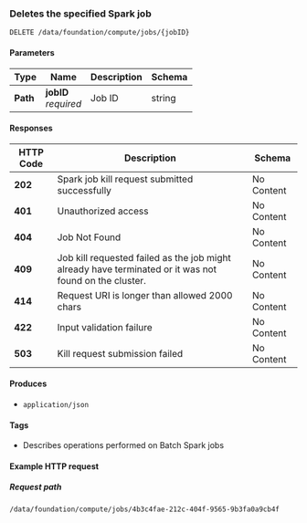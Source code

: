 
<a name="deletesparkjob"></a>
### Deletes the specified Spark job
```
DELETE /data/foundation/compute/jobs/{jobID}
```


#### Parameters

|Type|Name|Description|Schema|
|---|---|---|---|
|**Path**|**jobID**  <br>*required*|Job ID|string|


#### Responses

|HTTP Code|Description|Schema|
|---|---|---|
|**202**|Spark job kill request submitted successfully|No Content|
|**401**|Unauthorized access|No Content|
|**404**|Job Not Found|No Content|
|**409**|Job kill requested failed as the job might already have terminated or it was not found on the cluster.|No Content|
|**414**|Request URI is longer than allowed 2000 chars|No Content|
|**422**|Input validation failure|No Content|
|**503**|Kill request submission failed|No Content|


#### Produces

* `application/json`


#### Tags

* Describes operations performed on Batch Spark jobs


#### Example HTTP request

##### Request path
```
/data/foundation/compute/jobs/4b3c4fae-212c-404f-9565-9b3fa0a9cb4f
```



